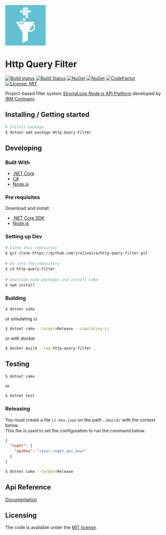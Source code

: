![Http Query Filter - Logo][logo]

# Http Query Filter

[![Build status](https://ci.appveyor.com/api/projects/status/id8it23ojpmcwlbb?svg=true)](https://ci.appveyor.com/project/junioro/http-query-filter)
[![Build Status](https://travis-ci.org/jroliveira/http-query-filter.svg?branch=master)](https://travis-ci.org/jroliveira/http-query-filter)
[![NuGet](https://img.shields.io/nuget/v/Http.Query.Filter.svg)](https://www.nuget.org/packages/Http.Query.Filter/)
[![NuGet](https://img.shields.io/nuget/dt/Http.Query.Filter.svg)](https://www.nuget.org/packages/Http.Query.Filter/)
[![CodeFactor](https://www.codefactor.io/repository/github/jroliveira/http-query-filter/badge)](https://www.codefactor.io/repository/github/jroliveira/http-query-filter)
[![License: MIT](http://img.shields.io/badge/license-MIT-blue.svg)](LICENSE.txt)

Project-based filter system [StrongLoop Node.js API Platform][strongloop] developed by [IBM Company][ibm].

## Installing / Getting started

``` bash
# Install package
$ dotnet add package Http.Query.Filter
```

## Developing

### Built With

 - [.NET Core](https://docs.microsoft.com/en-us/dotnet/core/)
 - [C#](https://docs.microsoft.com/en-us/dotnet/csharp/)
 - [Node.js](https://nodejs.org/en/)

### Pre requisites

Download and install:

 - [.NET Core SDK](https://www.microsoft.com/net/download)
 - [Node.js](https://nodejs.org/en/download/)

### Setting up Dev

``` bash
# Clone this repository
$ git clone https://github.com/jroliveira/http-query-filter.git

# Go into the repository
$ cd http-query-filter

# Download node packages and install Cake
$ npm install
```

### Building

``` bash
$ dotnet cake
```

or simulating ci 

``` bash
$ dotnet cake --target=Release --simulating-ci
```

or with docker

``` bash
$ docker build --tag http-query-filter .
```

## Testing

``` bash
$ dotnet cake
```

or

``` bash
$ dotnet test
```

### Releasing

You must create a file `ci-env.json` on the path `./build/` with the context below.  
This file is used to set the configuration to run the command below.

``` json
{
  "nuget": {
    "apiKey": "<your_nuget_api_key>"
  }
}
```

``` bash
$ dotnet cake --target=Release
```

## Api Reference

[Documentation](docs/README.md)

## Licensing

The code is available under the [MIT license](LICENSE.txt).

[strongloop]: https://strongloop.com/
[ibm]: http://www.ibm.com/
[logo]: docs/logo.png "Http Query Filter - Logo"
